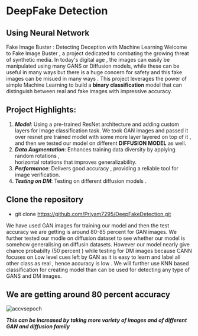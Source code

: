 # DeepFake Detection 
## Using Neural Network
Fake Image Buster : Detecting Deception with Machine Learning
Welcome to Fake Image Buster , a project dedicated to combating the growing threat of synthetic media.
In today's digital age , the images can easily be manipulated using many GANS or Diffusion models, while these can be useful in many ways but there is a huge concern for safety and this fake images can be misued in many ways .
This project leverages the power of simple Machine Learning to build a **binary classification** model that can distinguish between real and fake images with impressive accuracy.

## Project Highlights:

   1. ***Model***:   Using a pre-trained ResNet architecture and adding custom layers for image classification task. We took GAN images and passed it over resnet pre trained model with some more layer layered on top of it , and then we tested our model on different **DIFFUSION MODEL** as well.
   1. ***Data Augmentation***:   Enhances training data diversity by applying random rotations ,  
     horizontal rotations that improves generalizability.
   1. ***Performance***:   Delivers good accuracy , providing a reliable tool for image verification.
   1. ***Testing on DM***:  Testing on different diffusion models .


   


## Clone the repository
- git clone https://github.com/Priyam7295/DeepFakeDetection.git 

We have used GAN images for training our model and then the test accuracy we are getting is around 80-85 percent for GAN images. 
We further tested our modle on diffusion dataset to see whether our model is somehow generalising on diffusin datasets.
However our model nearly give chance probabilty (50 percent ) while testing for DM images because CANN focuses on Low level cues left by GAN as it is easy to learn and label all other class as real , hence accuracy is low . 
We will further use KNN based classification for creating model than can be used for detecting any type of GANS and DM images. 

## We are getting around 80 percent accuracy 
   ![accvsepoch](https://github.com/Priyam7295/DeepFakeDetection/assets/136225328/a387280e-7d97-4dab-9bd2-11810a23ad9b)

***This can be increased by taking more variety of images and of different GAN and diffusion family***

